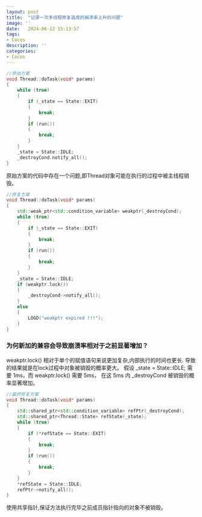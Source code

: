 ```yaml
---
layout: post
title:  "记录一次多线程修复造成的崩溃率上升的问题"
image: ''
date:   2024-06-12 15:13:57
tags:
- Cocos
description: ''
categories: 
- Cocos
---
```

```c++
//原始方案
void Thread::doTask(void* params)
{
    while (true)
    {
        if (_state == State::EXIT)
        {
            break;
        }
        if (run())
        {
            break;
        }
    }
    _state = State::IDLE;
    _destroyCond.notify_all();
}
```
原始方案的代码中存在一个问题,即Thread对象可能在执行的过程中被主线程销毁。
```c++
//修复方案
void Thread::doTask(void* params)
{
    std::weak_ptr<std::condition_variable> weakptr(_destroyCond);
    while (true)
    {
        if (_state == State::EXIT)
        {
            break;
        }
        if (run())
        {
            break;
        }
    }
    _state = State::IDLE;
    if (weakptr.lock())
    {
        _destroyCond->notify_all();
    }
    else
    {
        LOGD("weakptr expired !!!");
    }
}
```
### 为何新加的兼容会导致崩溃率相对于之前显著增加？
weakptr.lock() 相对于单个的赋值语句来说更加复杂,内部执行的时间也更长.
导致的结果就是在lock过程中对象被销毁的概率更大。
假设 _state = State::IDLE; 需要 1ms，而 weakptr.lock() 需要 5ms，
在这 5ms 内 _destroyCond 被销毁的概率显著增加。

```c++
//最终修复方案
void Thread::doTask(void* params)
{
    std::shared_ptr<std::condition_variable> refPtr(_destroyCond);
    std::shared_ptr<Thread::State> refState(_state);
    while (true)
    {
        if (*refState == State::EXIT)
        {
            break;
        }
        if (run())
        {
            break;
        }
    }
    *refState = State::IDLE;
	refPtr->notify_all();
}
```
使用共享指针,保证方法执行完毕之前成员指针指向的对象不被销毁。